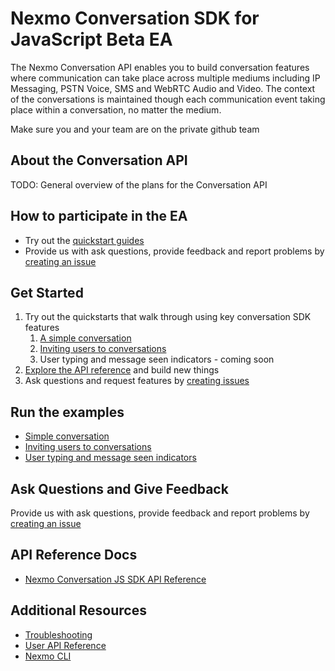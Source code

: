 # Nexmo Conversation SDK for JavaScript Beta EA

The Nexmo Conversation API enables you to build conversation features where communication can take place across multiple mediums including IP Messaging, PSTN Voice, SMS and WebRTC Audio and Video. The context of the conversations is maintained though each communication event taking place within a conversation, no matter the medium.

Make sure you and your team are on the private github team

## About the Conversation API

TODO: General overview of the plans for the Conversation API

## How to participate in the EA

* Try out the [quickstart guides](#get-started)
* Provide us with ask questions, provide feedback and report problems by [creating an issue](/../../issues/)

## Get Started

1. Try out the quickstarts that walk through using key conversation SDK features
    1. [A simple conversation](docs/getting-started.md)
    2. [Inviting users to conversations](docs/getting-started-2.md)
    3. User typing and message seen indicators - coming soon
2. [Explore the API reference](https://conversation-js-docs.herokuapp.com/) and build new things
3. Ask questions and request features by [creating issues](https://github.com/Nexmo/conversation-js-quickstart/issues/new)


## Run the examples

* [Simple conversation](examples/1-simple-conversation/)
* [Inviting users to conversations](examples/2-inviting-members)
* [User typing and message seen indicators](examples/3-utilizing-events)

## Ask Questions and Give Feedback

Provide us with ask questions, provide feedback and report problems by [creating an issue](https://github.com/Nexmo/conversation-js-quickstart/issues/new)

## API Reference Docs

* [Nexmo Conversation JS SDK API Reference](https://conversation-js-docs.herokuapp.com/)

## Additional Resources

* [Troubleshooting](docs/troubleshooting.md)
* [User API Reference](docs/user-api-reference.md)
* [Nexmo CLI](https://github.com/nexmo/nexmo-cli)
